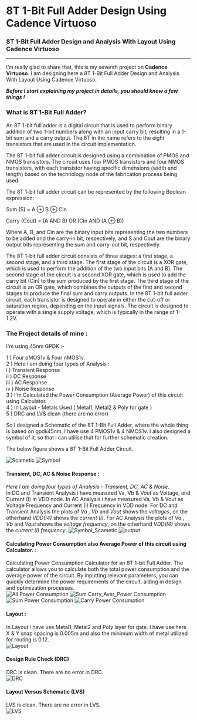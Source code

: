 # 8T 1-Bit Full Adder Design Using Cadence Virtuoso
### 8T 1-Bit Full Adder Design and Analysis With Layout Using Cadence Virtuoso

---
<!-- Cadence Project (Transient, DC, AC, Noise Response, Power Consumption (Average Power) With Layout) -->

I’m really glad to share that, this is my seventh project on __Cadence Virtuoso__. I am designing here a 8T 1-Bit Full Adder Design and Analysis With Layout Using Cadence Virtuoso.

___Before I start explaining my project in details, you should know a few things !___     

### What is 8T 1-Bit Full Adder?  
An 8T 1-bit full adder is a digital circuit that is used to perform binary addition of two 1-bit numbers along with an input carry bit, resulting in a 1-bit sum and a carry output. The 8T in the name refers to the eight transistors that are used in the circuit implementation.

The 8T 1-bit full adder circuit is designed using a combination of PMOS and NMOS transistors. The circuit uses four PMOS transistors and four NMOS transistors, with each transistor having specific dimensions (width and length) based on the technology node of the fabrication process being used.

The 8T 1-bit full adder circuit can be represented by the following Boolean expression:

Sum (S) = A ⊕ B ⊕ Cin

Carry (Cout) = (A AND B) OR (Cin AND (A ⊕ B))

Where A, B, and Cin are the binary input bits representing the two numbers to be added and the carry-in bit, respectively, and S and Cout are the binary output bits representing the sum and carry-out bit, respectively.

The 8T 1-bit full adder circuit consists of three stages: a first stage, a second stage, and a third stage. The first stage of the circuit is a XOR gate, which is used to perform the addition of the two input bits (A and B). The second stage of the circuit is a second XOR gate, which is used to add the carry bit (Cin) to the sum produced by the first stage. The third stage of the circuit is an OR gate, which combines the outputs of the first and second stages to produce the final sum and carry outputs.
In the 8T 1-bit full adder circuit, each transistor is designed to operate in either the cut-off or saturation region, depending on the input signals. The circuit is designed to operate with a single supply voltage, which is typically in the range of 1-1.2V.

### The Project details of mine :

I'm using 45nm GPDK :-

1 ) Four pMOS1v & Four nMOS1v.  
2 ) Here i am doing four types of Analysis :  
    i ) Transient Response  
ii ) DC Response  
iii ) AC Response  
iv ) Noise Response  
3 ) I'm Calculated the Power Consumption (Average Power) of this circuit using Calculator.  
4 ) In Layout - Metals Used ( Metal1, Metal2 & Poly for gate )  
5 ) DRC and LVS clean (there are no error)

So I designed a Schematic of the 8T 1-Bit Full Adder, where the whole thing is based on gpdk45nm. I have use 4 PMOS1v & 4 NMOS1v. I also designed a symbol of it, so that i can utilise that for further schematic creation.  

The below figure shows a 8T 1-Bit Full Adder Circuit.  

![Scametic](https://github.com/wreasin/8T-1-Bit-Full-Adder-With-Layout-Using-Cadence-Virtuoso./blob/main/Image/Scametic.PNG)
![Symbol](https://github.com/wreasin/8T-1-Bit-Full-Adder-With-Layout-Using-Cadence-Virtuoso./blob/main/Image/Symbol.PNG)

#### Transient, DC, AC & Noise Response :
_Here I am doing four types of Analysis - Transient, DC, AC & Noise_.  
In DC and Transient Analysis i have measured Va, Vb & Vout as Voltage, and Current (I) in VDD node. In AC Analysis i have measured Va, Vb & Vout as Voltage Frequency and Current (I) Frequency in VDD node. For DC and Transient Analysis the plots of _Va_ , _Vb_ and _Vout_ shows the _voltages_, on the otherhand _VDD(I4)_ shows the _current (I)_. For AC Analysis the plots of _Va_ , _Vb_ and _Vout_ shows the _voltage frequency_, on the otherhand _VDD(I4)_ shows the _current (I) frequency_. 
![Symbol_Scametic](https://github.com/wreasin/8T-1-Bit-Full-Adder-With-Layout-Using-Cadence-Virtuoso./blob/main/Image/Symbol_Scametic.PNG)
![output](https://github.com/wreasin/8T-1-Bit-Full-Adder-With-Layout-Using-Cadence-Virtuoso./blob/main/Image/Transient_AC_DC_Noise%20Analysis.PNG) 

#### Calculating Power Consumption also Average Power of this circuit using Calculator. :  
Calculating Power Consumption Calculator for an 8T 1-bit Full Adder. The calculator allows you to calculate both the total power consumption and the average power of the circuit. By inputting relevant parameters, you can quickly determine the power requirements of the circuit, aiding in design and optimization processes.  
![All Power Consumption](https://github.com/wreasin/8T-1-Bit-Full-Adder-With-Layout-Using-Cadence-Virtuoso./blob/main/Image/All%20Power%20Consumption.PNG)
![Sum Carry_Aver_Power Consumption](https://github.com/wreasin/8T-1-Bit-Full-Adder-With-Layout-Using-Cadence-Virtuoso./blob/main/Image/Sum_Carry_Aver_Power%20Consumption.PNG)
![Sum Power Consumption](https://github.com/wreasin/8T-1-Bit-Full-Adder-With-Layout-Using-Cadence-Virtuoso./blob/main/Image/Sum%20Power%20Consumption.PNG) 
![Carry Power Consumption](https://github.com/wreasin/8T-1-Bit-Full-Adder-With-Layout-Using-Cadence-Virtuoso./blob/main/Image/Carry%20Power%20Consumption.PNG)

#### Layout :
In Layout i have use Metal1, Metal2 and Poly layer for gate. I have use here X & Y snap spacing is 0.005m and also the minimum width of metal utilized for routing is 0.12.  
![Layout](https://github.com/wreasin/8T-1-Bit-Full-Adder-With-Layout-Using-Cadence-Virtuoso./blob/main/Image/Layout.PNG)

#### Design Rule Check (DRC)  
DRC is clean. There are no error in DRC.  
![DRC](https://github.com/wreasin/8T-1-Bit-Full-Adder-With-Layout-Using-Cadence-Virtuoso./blob/main/Image/DRC%20Cheack.PNG)

#### Layout Versus Schematic (LVS)  
LVS is clean. There are no error in LVS.  
![LVS](https://github.com/wreasin/8T-1-Bit-Full-Adder-With-Layout-Using-Cadence-Virtuoso./blob/main/Image/LVS%20Cheack.PNG)
